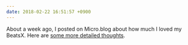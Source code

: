 ```yaml
---
date: 2018-02-22 16:51:57 +0900
---
```

About a week ago, I posted on Micro.blog about how much I loved my BeatsX. Here are [some more detailed thoughts](http://articles.inqk.net/2018/02/22/beatsx-paean.html). 
